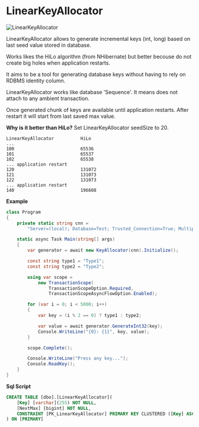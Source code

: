 # LinearKeyAllocator
![LinearKeyAllocator](https://img.shields.io/nuget/v/LinearKeyAllocator)

LinearKeyAllocator allows to generate incremental keys (int, long) based
on last seed value stored in database.

Works likes the HiLo algorithm (from NHibernate) but better becouse
do not create big holes when application restarts.

It aims to be a tool for generating database keys without having to
rely on RDBMS identity column.

LinearKeyAllocator works like database 'Sequence'.
It means does not attach to any ambient transaction.

Once generated chunk of keys are available until application restarts.
After restart it will start from last saved max value.

**Why is it better than HiLo?**
Set LinearKeyAllocator seedSize to 20.

```
LinearKeyAllocator          HiLo
...
100                         65536
101                         65537
102                         65538
... application restart
120                         131072
121                         131073
122                         131073
... application restart
140                         196608
```

**Example**
``` c#
class Program
{
    private static string cnn =
        "Server=(local); Database=Test; Trusted_Connection=True; MultipleActiveResultSets=true";

    static async Task Main(string[] args)
    {
        var generator = await new KeyAllocator(cnn).Initialize();

        const string type1 = "Type1";
        const string type2 = "Type2";

        using var scope =
            new TransactionScope(
                TransactionScopeOption.Required,
                TransactionScopeAsyncFlowOption.Enabled);

        for (var i = 0; i < 5000; i++)
        {
            var key = (i % 2 == 0) ? type1 : type2;

            var value = await generator.GenerateInt32(key);
            Console.WriteLine("{0}: {1}", key, value);
        }

        scope.Complete();

        Console.WriteLine("Press any key...");
        Console.ReadKey();
    }
}
```

**Sql Script**
``` SQL
CREATE TABLE [dbo].[LinearKeyAllocator](
    [Key] [varchar](255) NOT NULL,
    [NextMax] [bigint] NOT NULL,
    CONSTRAINT [PK_LinearKeyAllocator] PRIMARY KEY CLUSTERED ([Key] ASC)
) ON [PRIMARY]
```
